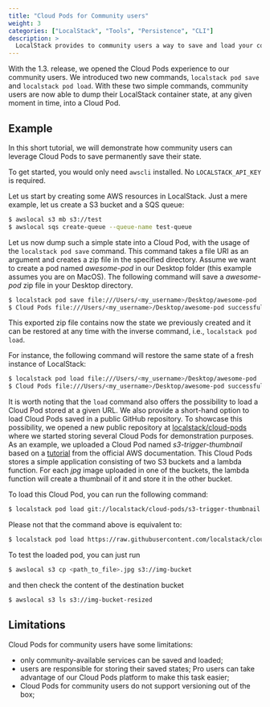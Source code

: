 ```yaml
---
title: "Cloud Pods for Community users"
weight: 3
categories: ["LocalStack", "Tools", "Persistence", "CLI"]
description: >
  LocalStack provides to community users a way to save and load your container state at will.
---
```


With the 1.3. release, we opened the Cloud Pods experience to our community users.
We introduced two new commands, `localstack pod save` and `localstack pod load`. 
With these two simple commands, community users are now able to dump their LocalStack container state, at any given moment in time, into a Cloud Pod. 

## Example
In this short tutorial, we will demonstrate how community users can leverage Cloud Pods to save permanently save their state.

To get started, you would only need `awscli` installed. No `LOCALSTACK_API_KEY` is required.

Let us start by creating some AWS resources in LocalStack. Just a mere example, let us create a S3 bucket and a SQS queue:

```bash
$ awslocal s3 mb s3://test
$ awslocal sqs create-queue --queue-name test-queue
```

Let us now dump such a simple state into a Cloud Pod, with the usage of the `localstack pod save` command. This command takes a file URI as an argument and creates a zip file in the specified directory.
Assume we want to create a pod named _awesome-pod_ in our Desktop folder (this example assumes you are on MacOS).
The following command will save a _awesome-pod_ zip file in your Desktop directory.

```bash
$ localstack pod save file:///Users/<my_username>/Desktop/awesome-pod
$ Cloud Pods file:///Users/<my_username>/Desktop/awesome-pod successfully exported
```

This exported zip file contains now the state we previously created and it can be restored at any time with the inverse command, i.e., `localstack pod load`.

For instance, the following command will restore the same state of a fresh instance of LocalStack:

```bash
$ localstack pod load file:///Users/<my_username>/Desktop/awesome-pod
$ Cloud Pods file:///Users/<my_username>/Desktop/awesome-pod successfully loaded
```

It is worth noting that the `load` command also offers the possibility to load a Cloud Pod stored at a given URL. We also provide a short-hand option to load Cloud Pods saved in a public GitHub repository.
To showcase this possibility, we opened a new public repository at [localstack/cloud-pods](https://github.com/localstack/cloud-pods) where we started storing several Cloud Pods for demonstration purposes.
As an example, we uploaded a Cloud Pod named _s3-trigger-thumbnail_ based on a [tutorial](https://docs.aws.amazon.com/lambda/latest/dg/with-s3-tutorial.html) from the official AWS documentation.
This Cloud Pods stores a simple application consisting of two S3 buckets and a lambda function. For each _jpg_ image uploaded in one of the buckets, the lambda function will create a thumbnail of it and store it in the other bucket.

To load this Cloud Pod, you can run the following command:

```bash
$ localstack pod load git://localstack/cloud-pods/s3-trigger-thumbnail
```

Please not that the command above is equivalent to:

```bash
$ localstack pod load https://raw.githubusercontent.com/localstack/cloud-pods/main/s3-trigger-thumbnail
```

To test the loaded pod, you can just run

```bash
$ awslocal s3 cp <path_to_file>.jpg s3://img-bucket
```

and then check the content of the destination bucket

```bash
$ awslocal s3 ls s3://img-bucket-resized
```

## Limitations
Cloud Pods for community users have some limitations:
- only community-available services can be saved and loaded;
- users are responsible for storing their saved states; Pro users can take advantage of our Cloud Pods platform to make this task easier;
- Cloud Pods for community users do not support versioning out of the box;




